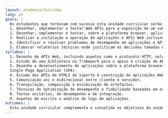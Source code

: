 ```yaml
---
layout: academia/leic/daw
lang: pt
goals: |
  Os estudantes que terminam com sucesso esta unidade curricular serão capazes de:
  1. Desenhar, implementar e testar Web APIs para a exposição de um sub-conjunto das funcionalidades de um sistema de informação, resolvendo aspectos como a sua evolução, facilidade de utilização por diferentes tipos de cliente (e.g. aplicações móveis nativas) e segurança.
  2. Desenhar, implementar e testar, sobre a plataforma browser, aplicações de complexidade média a alta, usando Web APIs e frameworks para Single Page Applications (SPA).
  3. Realizar a instalação e operação de aplicações e APIs Web incluindo aspetos de escalabilidade horizontal e balanceamento de carga.
  4. Identificar e resolver problemas de desempenho em aplicações e APIs Web.
  5. Elaborar relatórios técnicos onde justificam as decisões tomadas nas aplicações construídas.
syllabus: |
  1. Desenho de APIs Web, incluindo aspetos como o protocolo HTTP, seleção e criação de media-types, e utilização de controlos hypermedia.
  2. Estudo de uma biblioteca ou framework para o apoio à criação de APIs Web (e.g. ASP.NET, Spring ou similar).
  3. Desenho e desenvolvimento de aplicações sobre a plataforma browser, nomeadamente usando o modelo
  Single Page Application (SPA).
  4. Estudo das APIs de HTML5 de suporte à construção de aplicações Web cliente ricas.
  5. Comunicação uni e bidirecional entre cliente e servidor.
  6. Transpilação, composição e minimização de artefactos.
  7. Técnicas de optimização de desempenho e fiabilidade baseadas em escalamento horizontal e balanceamento de carga.
  8. Testes unitários, de desempenho e de integração.
  9. Aspetos de escrita e análise de logs de aplicações.
outcomes: |
  Esta unidade curricular complementa e consolida os objetivos da unidade de "Introdução à Programação na Web", fornecendo competências em três áreas com importância crescente no desenvolvimento de aplicações na Web: desenvolvimento de Web Application Programming Interfaces (API), desenvolvimento de aplicações sobre a plataforma browser e instalação e operação de aplicações sobre plataformas _cloud_.
---
```

